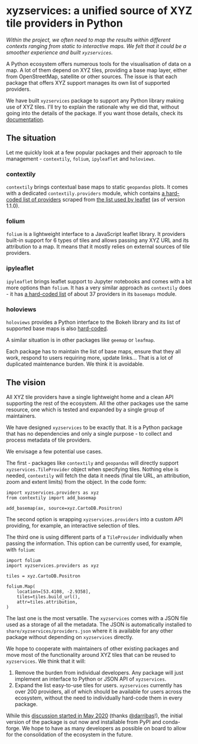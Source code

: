 ```{post} August 3rd, 2021
```

# xyzservices: a unified source of XYZ tile providers in Python

*Within the project, we often need to map the results within different contexts ranging from static to interactive maps. We felt that it could be a smoother experience and built `xyzservices`.*

A Python ecosystem offers numerous tools for the visualisation of data
on a map. A lot of them depend on XYZ tiles, providing a base map layer,
either from OpenStreetMap, satellite or other sources. The issue is that
each package that offers XYZ support manages its own list of supported
providers.

We have built `xyzservices` package to support any Python library making
use of XYZ tiles. I'll try to explain the rationale why we did that,
without going into the details of the package. If you want those
details, check its [documentation].

## The situation

Let me quickly look at a few popular packages and their approach to tile
management - `contextily`, `folium`, `ipyleaflet` and `holoviews`.

### contextily

`contextily` brings contextual base maps to static `geopandas` plots. It
comes with a dedicated `contextily.providers` module, which contains [a
hard-coded list of providers] scraped from [the list used by leaflet]
(as of version 1.1.0).

### folium

`folium` is a lightweight interface to a JavaScript leaflet library. It
providers built-in support for 6 types of tiles and allows passing any
XYZ URL and its attribution to a map. It means that it mostly relies on
external sources of tile providers.

### ipyleaflet

`ipyleaflet` brings leaflet support to Jupyter notebooks and comes with
a bit more options than `folium`. It has a very similar approach as
`contextily` does - it has [a hard-coded list] of about 37 providers in
its `basemaps` module.

### holoviews

`holoviews` provides a Python interface to the Bokeh library and its
list of supported base maps is also [hard-coded].

  [documentation]: https://xyzservices.readthedocs.io/en/latest/
  [a hard-coded list of providers]: https://github.com/geopandas/contextily/blob/v1.1.0/contextily/_providers.py
  [the list used by leaflet]: http://leaflet-extras.github.io/leaflet-providers/preview/
  [a hard-coded list]: https://github.com/jupyter-widgets/ipyleaflet/blob/0.14.0/ipyleaflet/basemaps.py
  [hard-coded]: https://github.com/holoviz/holoviews/blob/v1.14.5/holoviews/element/tiles.py

A similar situation is in other packages like `geemap` or `leafmap`.

Each package has to maintain the list of base maps, ensure that they all
work, respond to users requiring more, update links... That is a lot of
duplicated maintenance burden. We think it is avoidable.

## The vision

All XYZ tile providers have a single lightweight home and a clean API
supporting the rest of the ecosystem. All the other packages use the
same resource, one which is tested and expanded by a single group of
maintainers.

We have designed `xyzservices` to be exactly that. It is a Python
package that has no dependencies and only a single purpose - to collect
and process metadata of tile providers.

We envisage a few potential use cases.

The first - packages like `contextily` and `geopandas` will directly
support `xyzservices.TileProvider` object when specifying tiles. Nothing
else is needed, `contextily` will fetch the data it needs (final tile
URL, an attribution, zoom and extent limits) from the object. In the
code form:

    import xyzservices.providers as xyz
    from contextily import add_basemap

    add_basemap(ax, source=xyz.CartoDB.Positron)

The second option is wrapping `xyzservices.providers` into a custom API
providing, for example, an interactive selection of tiles.

The third one is using different parts of a `TileProvider` individually
when passing the information. This option can be currently used, for
example, with `folium`:

    import folium
    import xyzservices.providers as xyz

    tiles = xyz.CartoDB.Positron

    folium.Map(
        location=[53.4108, -2.9358],
        tiles=tiles.build_url(),
        attr=tiles.attribution,
    )

The last one is the most versatile. The `xyzservices` comes with a JSON
file used as a storage of all the metadata. The JSON is automatically
installed to `share/xyzservices/providers.json` where it is available
for any other package without depending on `xyzservices` directly.

We hope to cooperate with maintainers of other existing packages and
move most of the functionality around XYZ tiles that can be reused to
`xyzservices`. We think that it will:

1.  Remove the burden from individual developers. Any package will just
    implement an interface to Python or JSON API of `xyzservices`.
2.  Expand the list easy-to-use tiles for users. `xyzservices` currently
    has over 200 providers, all of which should be available for users
    across the ecosystem, without the need to individually hard-code
    them in every package.

While this [discussion started in May 2020] (thanks [@darribas]!), the
initial version of the package is out now and installable from PyPI and
conda-forge. We hope to have as many developers as possible on board to
allow for the consolidation of the ecosystem in the future.

  [discussion started in May 2020]: https://github.com/geopandas/contextily/issues/153
  [@darribas]: https://github.com/darribas